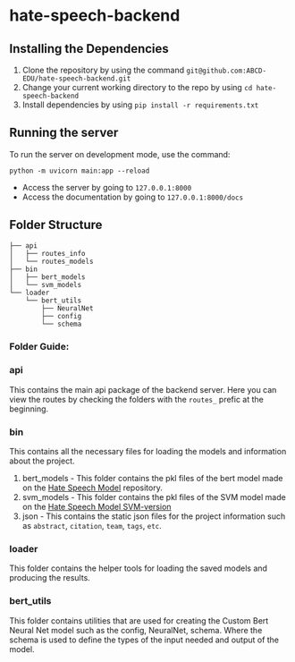 # hate-speech-backend

## Installing the Dependencies

1. Clone the repository by using the command `git@github.com:ABCD-EDU/hate-speech-backend.git`
2. Change your current working directory to the repo by using `cd hate-speech-backend`
3. Install dependencies by using `pip install -r requirements.txt`

## Running the server

To run the server on development mode, use the command:

```
python -m uvicorn main:app --reload
```

- Access the server by going to `127.0.0.1:8000`
- Access the documentation by going to `127.0.0.1:8000/docs`

## Folder Structure

```
├── api
│   ├── routes_info
│   └── routes_models
├── bin
│   ├── bert_models
│   └── svm_models
└── loader
    └── bert_utils
        ├── NeuralNet
        ├── config
        └── schema
```

### Folder Guide:

### api

This contains the main api package of the backend server. Here you can view the routes by checking the folders with the `routes_` prefic at the beginning.

### bin

This contains all the necessary files for loading the models and information about the project.

1. bert_models - This folder contains the pkl files of the bert model made on the [Hate Speech Model](https://github.com/ABCD-EDU/hate-speech-model) repository.
2. svm_models - This folder contains the pkl files of the SVM model made on the [Hate Speech Model SVM-version](https://github.com/ABCD-EDU/hate-speech-SVM-model)
3. json - This contains the static json files for the project information such as `abstract`, `citation`, `team`, `tags`, `etc`.

### loader

This folder contains the helper tools for loading the saved models and producing the results.

### bert_utils

This folder contains utilities that are used for creating the Custom Bert Neural Net model such as the config, NeuralNet, schema. Where the schema is used to define the types of the input needed and output of the model.
